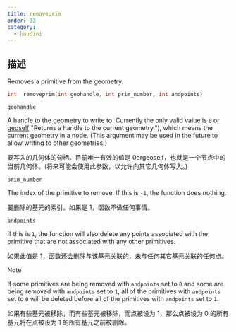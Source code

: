 ```yaml
---
title: removeprim
order: 33
category:
  - houdini
---
```

    
## 描述

Removes a primitive from the geometry.

```c
int  removeprim(int geohandle, int prim_number, int andpoints)
```

`geohandle`

A handle to the geometry to write to. Currently the only valid value is `0` or
[geoself](geoself.html) "Returns a handle to the current geometry."), which
means the current geometry in a node. (This argument may be used in the future
to allow writing to other geometries.)

要写入的几何体的句柄。目前唯一有效的值是 0orgeoself，也就是一个节点中的当前几何体。(将来可能会使用此参数，以允许向其它几何体写入。)

`prim_number`

The index of the primitive to remove. If this is `-1`, the function does
nothing.

要删除的基元的索引。如果是 1，函数不做任何事情。

`andpoints`

If this is `1`, the function will also delete any points associated with the
primitive that are not associated with any other primitives.

如果此值是 1，函数还会删除与该基元关联的、未与任何其它基元关联的任何点。

Note

If some primitives are being removed with `andpoints` set to `0` and some are
being removed with `andpoints` set to `1`, all of the primitives with
`andpoints` set to `0` will be deleted before all of the primitives with
`andpoints` set to `1`.

如果有些基元被移除，而有些基元被移除，而点被设为 1，那么点被设为 0 的所有基元将在点被设为 1 的所有基元之前被删除。
